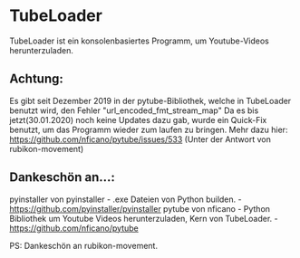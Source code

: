 # TubeLoader
TubeLoader ist ein konsolenbasiertes Programm, um Youtube-Videos herunterzuladen.
## Achtung:
Es gibt seit Dezember 2019 in der pytube-Bibliothek, welche in TubeLoader benutzt wird, den Fehler "url_encoded_fmt_stream_map"
Da es bis jetzt(30.01.2020) noch keine Updates dazu gab, wurde ein Quick-Fix benutzt, um das Programm wieder zum laufen zu bringen.
Mehr dazu hier: https://github.com/nficano/pytube/issues/533 (Unter der Antwort von rubikon-movement)

## Dankeschön an...:
pyinstaller von pyinstaller - .exe Dateien von Python builden. - https://github.com/pyinstaller/pyinstaller
pytube von nficano - Python Bibliothek um Youtube Videos herunterzuladen, Kern von TubeLoader. - https://github.com/nficano/pytube

PS: Dankeschön an rubikon-movement.
